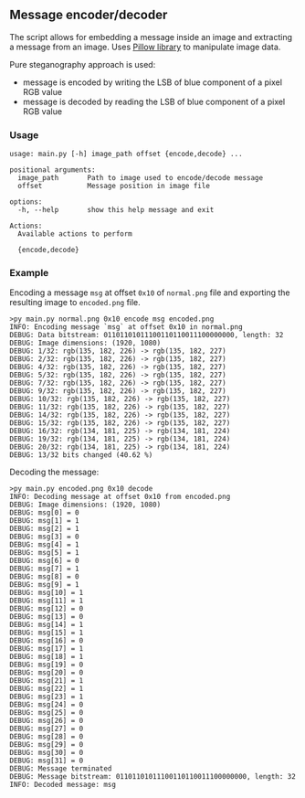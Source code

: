## Message encoder/decoder

The script allows for embedding a message inside an image and extracting a message from an image. Uses [Pillow library](https://pillow.readthedocs.io/en/latest/index.html) to manipulate image data.

Pure steganography approach is used:
  - message is encoded by writing the LSB of blue component of a pixel RGB value
  - message is decoded by reading the LSB of blue component of a pixel RGB value

### Usage

```
usage: main.py [-h] image_path offset {encode,decode} ...     

positional arguments:
  image_path       Path to image used to encode/decode message
  offset           Message position in image file

options:
  -h, --help       show this help message and exit

Actions:
  Available actions to perform

  {encode,decode}
```

### Example

Encoding a message `msg` at offset `0x10` of `normal.png` file and exporting the resulting image to `encoded.png` file.

```
>py main.py normal.png 0x10 encode msg encoded.png      
INFO: Encoding message `msg` at offset 0x10 in normal.png
DEBUG: Data bitstream: 01101101011100110110011100000000, length: 32
DEBUG: Image dimensions: (1920, 1080)
DEBUG: 1/32: rgb(135, 182, 226) -> rgb(135, 182, 227)
DEBUG: 2/32: rgb(135, 182, 226) -> rgb(135, 182, 227)
DEBUG: 4/32: rgb(135, 182, 226) -> rgb(135, 182, 227)
DEBUG: 5/32: rgb(135, 182, 226) -> rgb(135, 182, 227)
DEBUG: 7/32: rgb(135, 182, 226) -> rgb(135, 182, 227)
DEBUG: 9/32: rgb(135, 182, 226) -> rgb(135, 182, 227)
DEBUG: 10/32: rgb(135, 182, 226) -> rgb(135, 182, 227)
DEBUG: 11/32: rgb(135, 182, 226) -> rgb(135, 182, 227)
DEBUG: 14/32: rgb(135, 182, 226) -> rgb(135, 182, 227)
DEBUG: 15/32: rgb(135, 182, 226) -> rgb(135, 182, 227)
DEBUG: 16/32: rgb(134, 181, 225) -> rgb(134, 181, 224)
DEBUG: 19/32: rgb(134, 181, 225) -> rgb(134, 181, 224)
DEBUG: 20/32: rgb(134, 181, 225) -> rgb(134, 181, 224)
DEBUG: 13/32 bits changed (40.62 %)
```

Decoding the message:

```
>py main.py encoded.png 0x10 decode 
INFO: Decoding message at offset 0x10 from encoded.png
DEBUG: Image dimensions: (1920, 1080)
DEBUG: msg[0] = 0
DEBUG: msg[1] = 1
DEBUG: msg[2] = 1
DEBUG: msg[3] = 0
DEBUG: msg[4] = 1
DEBUG: msg[5] = 1
DEBUG: msg[6] = 0
DEBUG: msg[7] = 1
DEBUG: msg[8] = 0
DEBUG: msg[9] = 1
DEBUG: msg[10] = 1
DEBUG: msg[11] = 1
DEBUG: msg[12] = 0
DEBUG: msg[13] = 0
DEBUG: msg[14] = 1
DEBUG: msg[15] = 1
DEBUG: msg[16] = 0
DEBUG: msg[17] = 1
DEBUG: msg[18] = 1
DEBUG: msg[19] = 0
DEBUG: msg[20] = 0
DEBUG: msg[21] = 1
DEBUG: msg[22] = 1
DEBUG: msg[23] = 1
DEBUG: msg[24] = 0
DEBUG: msg[25] = 0
DEBUG: msg[26] = 0
DEBUG: msg[27] = 0
DEBUG: msg[28] = 0
DEBUG: msg[29] = 0
DEBUG: msg[30] = 0
DEBUG: msg[31] = 0
DEBUG: Message terminated
DEBUG: Message bitstream: 01101101011100110110011100000000, length: 32
INFO: Decoded message: msg
```
